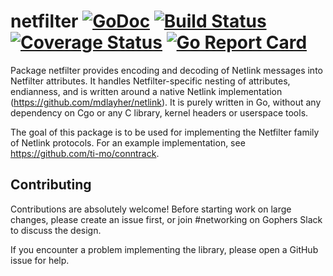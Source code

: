 # netfilter [![GoDoc](https://godoc.org/github.com/ti-mo/netfilter?status.svg)](https://godoc.org/github.com/ti-mo/netfilter) [![Build Status](https://semaphoreci.com/api/v1/ti-mo/netfilter/branches/master/shields_badge.svg)](https://semaphoreci.com/ti-mo/netfilter) [![Coverage Status](https://coveralls.io/repos/github/ti-mo/netfilter/badge.svg?branch=master)](https://coveralls.io/github/ti-mo/netfilter?branch=master) [![Go Report Card](https://goreportcard.com/badge/github.com/ti-mo/netfilter)](https://goreportcard.com/report/github.com/ti-mo/netfilter)

Package netfilter provides encoding and decoding of Netlink messages into Netfilter attributes.
It handles Netfilter-specific nesting of attributes, endianness, and is written around a native
Netlink implementation (https://github.com/mdlayher/netlink). It is purely written in Go,
without any dependency on Cgo or any C library, kernel headers or userspace tools.

The goal of this package is to be used for implementing the Netfilter family of Netlink protocols.
For an example implementation, see https://github.com/ti-mo/conntrack.

## Contributing

Contributions are absolutely welcome! Before starting work on large changes, please create an issue first, or join #networking on Gophers Slack to discuss the design.

If you encounter a problem implementing the library, please open a GitHub issue for help.
